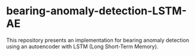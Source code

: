 # bearing-anomaly-detection-LSTM-AE
This  repository presents an implementation for bearing anomaly detection using an autoencoder with LSTM (Long Short-Term Memory). 
